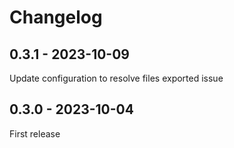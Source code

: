 # Changelog

## 0.3.1 - 2023-10-09

Update configuration to resolve files exported issue

## 0.3.0 - 2023-10-04

First release
